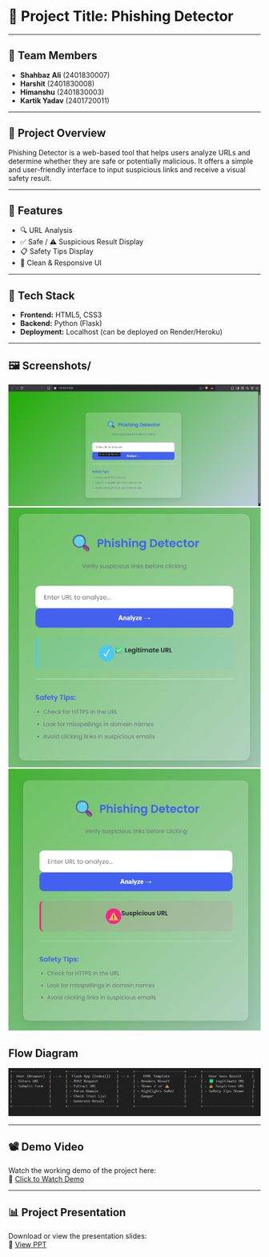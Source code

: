 # 🎯 Project Title: Phishing Detector

---

## 👥 Team Members
- **Shahbaz Ali** (2401830007)
- **Harshit** (2401830008)
- **Himanshu** (2401830003)
- **Kartik Yadav** (2401720011)

---

## 📝 Project Overview
Phishing Detector is a web-based tool that helps users analyze URLs and determine whether they are safe or potentially malicious. It offers a simple and user-friendly interface to input suspicious links and receive a visual safety result.

---

## 🚀 Features
- 🔍 URL Analysis
- ✅ Safe / ⚠️ Suspicious Result Display
- 📋 Safety Tips Display
- 🎨 Clean & Responsive UI

---

## 🧰 Tech Stack
- **Frontend:** HTML5, CSS3
- **Backend:** Python (Flask)
- **Deployment:** Localhost (can be deployed on Render/Heroku)

---

## 🖼 Screenshots/
![take1](screenshots/1.png)
![take2](screenshots/2.png)
![take3](screenshots/3.png)


## Flow Diagram
![DIAGRAM](screenshots/Flow_Diagram.png)


---

## 📽️ Demo Video

Watch the working demo of the project here:  
🔗 [Click to Watch Demo](https://youtu.be/gctmZV7Em1U?si=rK-cL0rOQGV2tdmV)

---

## 📊 Project Presentation

Download or view the presentation slides:  
🔗 [View PPT](https://1drv.ms/b/c/d76771bab2efba1b/Ec_y0eZzks9Lk5RWLOn0oa4BQmgR8CZZuy6Zj8Y0L96rBQ?e=1QbWXc)
